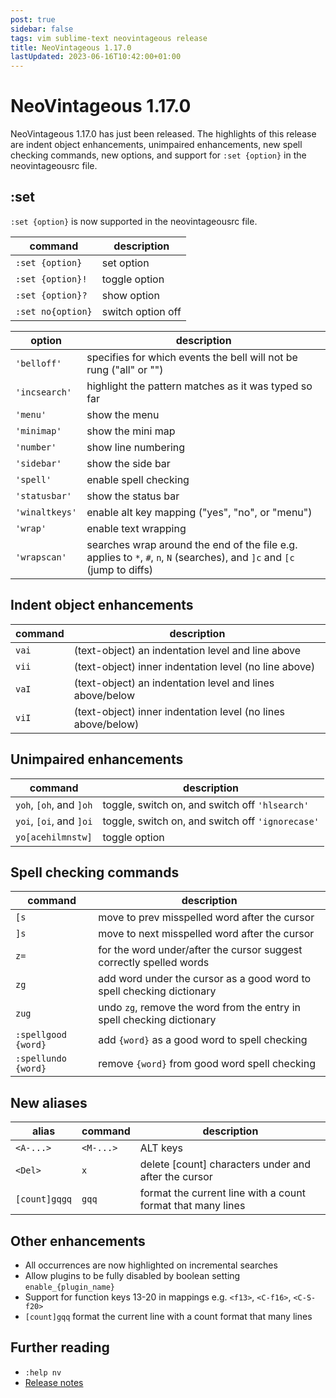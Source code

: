 ```yaml
---
post: true
sidebar: false
tags: vim sublime-text neovintageous release
title: NeoVintageous 1.17.0
lastUpdated: 2023-06-16T10:42:00+01:00
---
```


# NeoVintageous 1.17.0

NeoVintageous 1.17.0 has just been released. The highlights of this release are indent object enhancements, unimpaired enhancements, new spell checking commands, new options, and support for `:set {option}` in the neovintageousrc file.

## :set

`:set {option}` is now supported in the neovintageousrc file.

command | description
------- | -----------
`:set {option}` | set option
`:set {option}!` | toggle option
`:set {option}?` | show option
`:set no{option}` | switch option off

option | description
------ | -----------
`'belloff'` | specifies for which events the bell will not be rung ("all" or "")
`'incsearch'` | highlight the pattern matches as it was typed so far
`'menu'` | show the menu
`'minimap'` | show the mini map
`'number'` | show line numbering
`'sidebar'` | show the side bar
`'spell'` | enable spell checking
`'statusbar'` | show the status bar
`'winaltkeys'` | enable alt key mapping ("yes", "no", or "menu")
`'wrap'` | enable text wrapping
`'wrapscan'` | searches wrap around the end of the file e.g. applies to `*`, `#`, `n`, `N` (searches), and `]c` and `[c` (jump to diffs)

## Indent object enhancements

command | description
------- | -----------
`vai` | (text-object) an indentation level and line above
`vii` | (text-object) inner indentation level (no line above)
`vaI` | (text-object) an indentation level and lines above/below
`viI` | (text-object) inner indentation level (no lines above/below)

## Unimpaired enhancements

command | description
------- | -----------
`yoh`, `[oh`, and `]oh` | toggle, switch on, and switch off `'hlsearch'`
`yoi`, `[oi`, and `]oi` | toggle, switch on, and switch off `'ignorecase'`
`yo[acehilmnstw]` | toggle option

## Spell checking commands

command | description
------- | -----------
`[s` | move to prev misspelled word after the cursor
`]s` | move to next misspelled word after the cursor
`z=` | for the word under/after the cursor suggest correctly spelled words
`zg` | add word under the cursor as a good word to spell checking dictionary
`zug` | undo `zg`, remove the word from the entry in spell checking dictionary
`:spellgood {word}` | add `{word}` as a good word to spell checking
`:spellundo {word}` | remove `{word}` from good word spell checking

## New aliases

alias | command | description
----- | ------- | -----------
`<A-...>` | `<M-...>` | ALT keys
`<Del>` | `x` | delete \[count\] characters under and after the cursor
`[count]gqgq` | `gqq` | format the current line with a count format that many lines

## Other enhancements

* All occurrences are now highlighted on incremental searches
* Allow plugins to be fully disabled by boolean setting `enable_{plugin_name}`
* Support for function keys 13-20 in mappings e.g. `<f13>`, `<C-f16>`, `<C-S-f20>`
* `[count]gqq` format the current line with a count format that many lines

## Further reading

* `:help nv`
* [Release notes](https://github.com/NeoVintageous/NeoVintageous/releases/tag/1.17.0)

